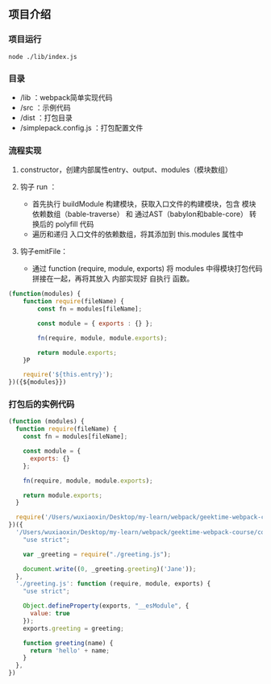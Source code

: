 ## 项目介绍
### 项目运行
```
node ./lib/index.js
```

### 目录
* /lib ：webpack简单实现代码
* /src ：示例代码
* /dist ：打包目录
* /simplepack.config.js ：打包配置文件

### 流程实现

1. constructor，创建内部属性entry、output、modules（模块数组）
2. 钩子 run ：
    * 首先执行 buildModule 构建模块，获取入口文件的构建模块，包含 模块依赖数组（bable-traverse） 和 通过AST（babylon和bable-core） 转换后的 polyfill 代码
    * 遍历和递归 入口文件的依赖数组，将其添加到 this.modules 属性中

3. 钩子emitFile：
    * 通过 function (require, module, exports) 将 modules 中得模块打包代码拼接在一起，再将其放入 内部实现好 自执行 函数。

``` javascript
(function(modules) {
    function require(fileName) {
        const fn = modules[fileName];

        const module = { exports : {} };

        fn(require, module, module.exports);

        return module.exports;
    }P

    require('${this.entry}');
})({${modules}})
```

### 打包后的实例代码

``` javascript
(function (modules) {
  function require(fileName) {
    const fn = modules[fileName];

    const module = {
      exports: {}
    };

    fn(require, module, module.exports);

    return module.exports;
  }

  require('/Users/wuxiaoxin/Desktop/my-learn/webpack/geektime-webpack-course/code/chapter06/simple-webpack/src/index.js');
})({
  '/Users/wuxiaoxin/Desktop/my-learn/webpack/geektime-webpack-course/code/chapter06/simple-webpack/src/index.js': function (require, module, exports) {
    "use strict";

    var _greeting = require("./greeting.js");

    document.write((0, _greeting.greeting)('Jane'));
  },
  './greeting.js': function (require, module, exports) {
    "use strict";

    Object.defineProperty(exports, "__esModule", {
      value: true
    });
    exports.greeting = greeting;

    function greeting(name) {
      return 'hello' + name;
    }
  },
})
```

